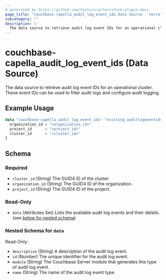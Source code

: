 ```yaml
---
# generated by https://github.com/hashicorp/terraform-plugin-docs
page_title: "couchbase-capella_audit_log_event_ids Data Source - terraform-provider-couchbase-capella"
subcategory: ""
description: |-
  The data source to retrieve audit log event IDs for an operational cluster. These event IDs can be used to filter audit logs and configure audit logging.
---
```


# couchbase-capella_audit_log_event_ids (Data Source)

The data source to retrieve audit log event IDs for an operational cluster. These event IDs can be used to filter audit logs and configure audit logging.

## Example Usage

```terraform
data "couchbase-capella_audit_log_event_ids" "existing_auditlogeventids" {
  organization_id = "<organization_id>"
  project_id      = "<project_id>"
  cluster_id      = "<cluster_id>"
}
```

<!-- schema generated by tfplugindocs -->
## Schema

### Required

- `cluster_id` (String) The GUID4 ID of the cluster.
- `organization_id` (String) The GUID4 ID of the organization.
- `project_id` (String) The GUID4 ID of the project.

### Read-Only

- `data` (Attributes Set) Lists the available audit log events and their details. (see [below for nested schema](#nestedatt--data))

<a id="nestedatt--data"></a>
### Nested Schema for `data`

Read-Only:

- `description` (String) A description of the audit log event.
- `id` (Number) The unique identifier for the audit log event.
- `module` (String) The Couchbase Server module that generates this type of audit log event.
- `name` (String) The name of the audit log event type.
